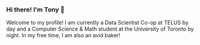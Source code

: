 ### Hi there! I'm Tony 👋

Welcome to my profile! I am currently a Data Scientist Co-op at TELUS by day and a Computer Science & Math student at the University of Toronto by night. In my free time, I am also an avid baker!

<!--
**t-cao19/t-cao19** is a ✨ _special_ ✨ repository because its `README.md` (this file) appears on your GitHub profile.

Here are some ideas to get you started:

- 🔭 I’m currently working on ...
- 🌱 I’m currently learning ...
- 👯 I’m looking to collaborate on ...
- 🤔 I’m looking for help with ...
- 💬 Ask me about ...
- 📫 How to reach me: ...
- 😄 Pronouns: ...
- ⚡ Fun fact: ...
-->
